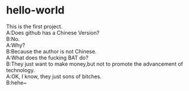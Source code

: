# hello-world
This is the first project.<br>
A:Does github has a Chinese Version?<br>
B:No.<br>
A:Why?<br>
B:Because the author is not Chinese.<br>
A:What does the fucking BAT do?<br>
B:They just want to make money,but not to promote the advancement of technology.<br>
A:OK, I know, they just sons of bitches.<br>
B:hehe~<br>
